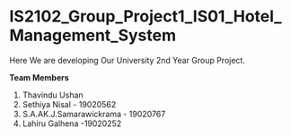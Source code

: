 # IS2102_Group_Project1_IS01_Hotel_Management_System

Here We are developing Our University 2nd Year Group Project.


**Team Members**

1. Thavindu Ushan
2. Sethiya Nisal - 19020562
3. S.A.AK.J.Samarawickrama - 19020767
4. Lahiru Galhena -19020252
